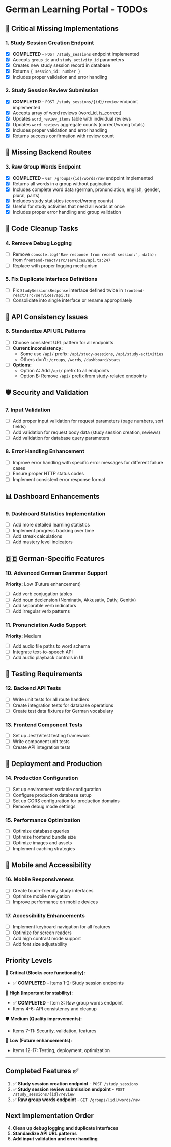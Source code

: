 # German Learning Portal - TODOs

## 🚨 Critical Missing Implementations

### 1. Study Session Creation Endpoint
- [x] **COMPLETED** - `POST /study_sessions` endpoint implemented
- [x] Accepts `group_id` and `study_activity_id` parameters
- [x] Creates new study session record in database
- [x] Returns `{ session_id: number }`
- [x] Includes proper validation and error handling

### 2. Study Session Review Submission  
- [x] **COMPLETED** - `POST /study_sessions/{id}/review` endpoint implemented
- [x] Accepts array of word reviews (word_id, is_correct)
- [x] Updates `word_review_items` table with individual reviews
- [x] Updates `word_reviews` aggregate counts (correct/wrong totals)
- [x] Includes proper validation and error handling
- [x] Returns success confirmation with review count

## 🔧 Missing Backend Routes

### 3. Raw Group Words Endpoint
- [x] **COMPLETED** - `GET /groups/{id}/words/raw` endpoint implemented
- [x] Returns all words in a group without pagination
- [x] Includes complete word data (german, pronunciation, english, gender, plural, parts)
- [x] Includes study statistics (correct/wrong counts)
- [x] Useful for study activities that need all words at once
- [x] Includes proper error handling and group validation

## 🧹 Code Cleanup Tasks

### 4. Remove Debug Logging
- [ ] Remove `console.log('Raw response from recent session:', data);` from `frontend-react/src/services/api.ts:247`
- [ ] Replace with proper logging mechanism

### 5. Fix Duplicate Interface Definitions
- [ ] Fix `StudySessionsResponse` interface defined twice in `frontend-react/src/services/api.ts`
- [ ] Consolidate into single interface or rename appropriately

## 🔄 API Consistency Issues

### 6. Standardize API URL Patterns
- [ ] Choose consistent URL pattern for all endpoints
- [ ] **Current inconsistency:**
  - Some use `/api/` prefix: `/api/study-sessions`, `/api/study-activities`
  - Others don't: `/groups`, `/words`, `/dashboard/stats`
- [ ] **Options:**
  - Option A: Add `/api/` prefix to all endpoints
  - Option B: Remove `/api/` prefix from study-related endpoints

## 🛡️ Security and Validation

### 7. Input Validation
- [ ] Add proper input validation for request parameters (page numbers, sort fields)
- [ ] Add validation for request body data (study session creation, reviews)
- [ ] Add validation for database query parameters

### 8. Error Handling Enhancement
- [ ] Improve error handling with specific error messages for different failure cases
- [ ] Ensure proper HTTP status codes
- [ ] Implement consistent error response format

## 📊 Dashboard Enhancements

### 9. Dashboard Statistics Implementation
- [ ] Add more detailed learning statistics
- [ ] Implement progress tracking over time
- [ ] Add streak calculations
- [ ] Add mastery level indicators

## 🇩🇪 German-Specific Features

### 10. Advanced German Grammar Support
**Priority:** Low (Future enhancement)
- [ ] Add verb conjugation tables
- [ ] Add noun declension (Nominativ, Akkusativ, Dativ, Genitiv)
- [ ] Add separable verb indicators
- [ ] Add irregular verb patterns

### 11. Pronunciation Audio Support
**Priority:** Medium
- [ ] Add audio file paths to word schema
- [ ] Integrate text-to-speech API
- [ ] Add audio playback controls in UI

## 🧪 Testing Requirements

### 12. Backend API Tests
- [ ] Write unit tests for all route handlers
- [ ] Create integration tests for database operations
- [ ] Create test data fixtures for German vocabulary

### 13. Frontend Component Tests
- [ ] Set up Jest/Vitest testing framework
- [ ] Write component unit tests
- [ ] Create API integration tests

## 🚀 Deployment and Production

### 14. Production Configuration
- [ ] Set up environment variable configuration
- [ ] Configure production database setup
- [ ] Set up CORS configuration for production domains
- [ ] Remove debug mode settings

### 15. Performance Optimization
- [ ] Optimize database queries
- [ ] Optimize frontend bundle size
- [ ] Optimize images and assets
- [ ] Implement caching strategies

## 📱 Mobile and Accessibility

### 16. Mobile Responsiveness
- [ ] Create touch-friendly study interfaces
- [ ] Optimize mobile navigation
- [ ] Improve performance on mobile devices

### 17. Accessibility Enhancements
- [ ] Implement keyboard navigation for all features
- [ ] Optimize for screen readers
- [ ] Add high contrast mode support
- [ ] Add font size adjustability

## Priority Levels

🚨 **Critical (Blocks core functionality):**
- ✅ **COMPLETED** - Items 1-2: Study session endpoints

🔧 **High (Important for stability):**
- ✅ **COMPLETED** - Item 3: Raw group words endpoint
- Items 4-6: API consistency and cleanup

🛡️ **Medium (Quality improvements):**
- Items 7-11: Security, validation, features

🧪 **Low (Future enhancements):**
- Items 12-17: Testing, deployment, optimization

---

## Completed Features ✅

1. ✅ **Study session creation endpoint** - `POST /study_sessions`
2. ✅ **Study session review submission endpoint** - `POST /study_sessions/{id}/review`
3. ✅ **Raw group words endpoint** - `GET /groups/{id}/words/raw`

## Next Implementation Order

4. **Clean up debug logging and duplicate interfaces**
5. **Standardize API URL patterns**
6. **Add input validation and error handling**